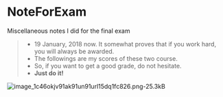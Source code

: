 # NoteForExam
Miscellaneous notes I did for the final exam


> - 19 January, 2018 now. It somewhat proves that if you work hard, you will always be awarded.
> - The followings are my scores of these two course.
> - So, if you want to get a good grade, do not hesitate.
> - **Just do it!**

  
![image_1c46okjv91ak91un91url15dq1fc826.png-25.3kB][3]

  [3]: http://static.zybuluo.com/jyyzzj/7b4yvol8v6u43w6efhbkaev9/image_1c46okjv91ak91un91url15dq1fc826.png
